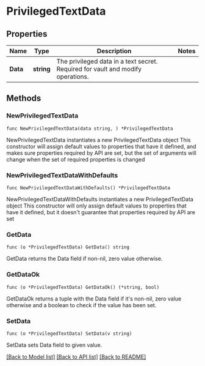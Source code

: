 # PrivilegedTextData

## Properties

Name | Type | Description | Notes
------------ | ------------- | ------------- | -------------
**Data** | **string** | The privileged data in a text secret. Required for vault and modify operations. | 

## Methods

### NewPrivilegedTextData

`func NewPrivilegedTextData(data string, ) *PrivilegedTextData`

NewPrivilegedTextData instantiates a new PrivilegedTextData object
This constructor will assign default values to properties that have it defined,
and makes sure properties required by API are set, but the set of arguments
will change when the set of required properties is changed

### NewPrivilegedTextDataWithDefaults

`func NewPrivilegedTextDataWithDefaults() *PrivilegedTextData`

NewPrivilegedTextDataWithDefaults instantiates a new PrivilegedTextData object
This constructor will only assign default values to properties that have it defined,
but it doesn't guarantee that properties required by API are set

### GetData

`func (o *PrivilegedTextData) GetData() string`

GetData returns the Data field if non-nil, zero value otherwise.

### GetDataOk

`func (o *PrivilegedTextData) GetDataOk() (*string, bool)`

GetDataOk returns a tuple with the Data field if it's non-nil, zero value otherwise
and a boolean to check if the value has been set.

### SetData

`func (o *PrivilegedTextData) SetData(v string)`

SetData sets Data field to given value.



[[Back to Model list]](../README.md#documentation-for-models) [[Back to API list]](../README.md#documentation-for-api-endpoints) [[Back to README]](../README.md)


